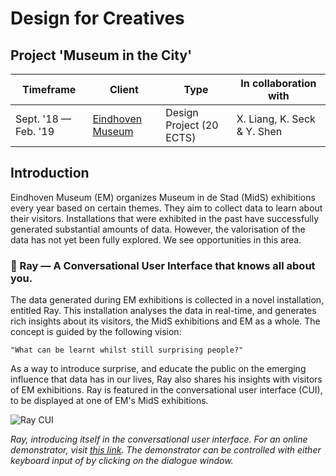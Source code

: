 # Design for Creatives

## Project 'Museum in the City'


| Timeframe            | Client           | Type                     | In collaboration with       |
|----------------------|------------------|--------------------------|-----------------------------|
| Sept. '18 — Feb. '19 | [Eindhoven Museum](https://eindhovenmuseum.nl/) | Design Project (20 ECTS) | X. Liang, K. Seck & Y. Shen |


## Introduction

Eindhoven Museum (EM) organizes Museum in de Stad (MidS) exhibitions every year based on certain themes. They aim to collect data to learn about their visitors. Installations that were exhibited in the past have successfully generated substantial amounts of data. However, the valorisation of the data has not yet been fully explored. We see opportunities in this area. 

### 🤖 Ray — A Conversational User Interface that knows all about you.

The data generated during EM exhibitions is collected in a novel installation, entitled Ray. This installation analyses the data in real-time, and generates rich insights about its visitors, the MidS exhibitions and EM as a whole. The concept is guided by the following vision:

```"What can be learnt whilst still surprising people?"```

As a way to introduce surprise, and educate the public on the emerging influence that data has in our lives, Ray also shares his insights with visitors of EM exhibitions. Ray is featured in the conversational user interface (CUI), to be displayed at one of EM's MidS exhibitions. 

![Ray CUI](https://i.imgur.com/GYu7q5a.png)

*Ray, introducing itself in the conversational user interface. For an online demonstrator, visit [this link](https://arthurgeel.com/clairvoyant). The demonstrator can be controlled with either keyboard input of by clicking on the dialogue window.*
